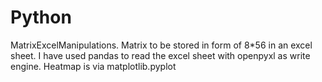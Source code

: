 # Python
MatrixExcelManipulations.
Matrix to be stored in form of 8*56 in an excel sheet.
I have used pandas to read the excel sheet with openpyxl as write engine.
Heatmap is via matplotlib.pyplot
